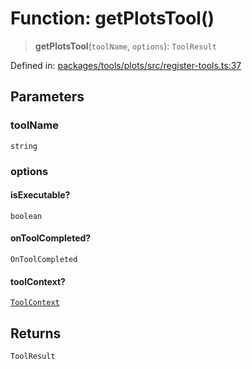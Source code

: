 # Function: getPlotsTool()

> **getPlotsTool**(`toolName`, `options`): `ToolResult`

Defined in: [packages/tools/plots/src/register-tools.ts:37](https://github.com/GeoDaCenter/openassistant/blob/bc4037be52d89829440fcc4aaa1010be73719d16/packages/tools/plots/src/register-tools.ts#L37)

## Parameters

### toolName

`string`

### options

#### isExecutable?

`boolean`

#### onToolCompleted?

`OnToolCompleted`

#### toolContext?

[`ToolContext`](../type-aliases/ToolContext.md)

## Returns

`ToolResult`
